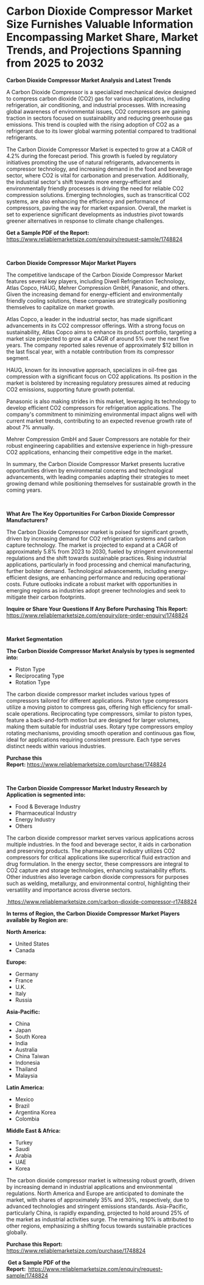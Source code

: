 <p><h1>Carbon Dioxide Compressor Market Size Furnishes Valuable Information Encompassing Market Share, Market Trends, and Projections Spanning from 2025 to 2032</h1></p><p><strong>Carbon Dioxide Compressor Market Analysis and Latest Trends</strong></p>
<p><p>A Carbon Dioxide Compressor is a specialized mechanical device designed to compress carbon dioxide (CO2) gas for various applications, including refrigeration, air conditioning, and industrial processes. With increasing global awareness of environmental issues, CO2 compressors are gaining traction in sectors focused on sustainability and reducing greenhouse gas emissions. This trend is coupled with the rising adoption of CO2 as a refrigerant due to its lower global warming potential compared to traditional refrigerants.</p><p>The Carbon Dioxide Compressor Market is expected to grow at a CAGR of 4.2% during the forecast period. This growth is fueled by regulatory initiatives promoting the use of natural refrigerants, advancements in compressor technology, and increasing demand in the food and beverage sector, where CO2 is vital for carbonation and preservation. Additionally, the industrial sector's shift towards more energy-efficient and environmentally friendly processes is driving the need for reliable CO2 compression solutions. Emerging technologies, such as transcritical CO2 systems, are also enhancing the efficiency and performance of compressors, paving the way for market expansion. Overall, the market is set to experience significant developments as industries pivot towards greener alternatives in response to climate change challenges.</p></p>
<p><strong>Get a Sample PDF of the Report:&nbsp;</strong> <a href="https://www.reliablemarketsize.com/enquiry/request-sample/1748824?utm_campaign=3267&utm_medium=2&utm_source=Github&utm_content=ia&utm_term=18042025&utm_id=carbon-dioxide-compressor">https://www.reliablemarketsize.com/enquiry/request-sample/1748824</a></p>
<p>&nbsp;</p>
<p><strong>Carbon Dioxide Compressor Major Market Players</strong></p>
<p><p>The competitive landscape of the Carbon Dioxide Compressor Market features several key players, including Diwell Refrigeration Technology, Atlas Copco, HAUG, Mehrer Compression GmbH, Panasonic, and others. Given the increasing demand for energy-efficient and environmentally friendly cooling solutions, these companies are strategically positioning themselves to capitalize on market growth.</p><p>Atlas Copco, a leader in the industrial sector, has made significant advancements in its CO2 compressor offerings. With a strong focus on sustainability, Atlas Copco aims to enhance its product portfolio, targeting a market size projected to grow at a CAGR of around 5% over the next five years. The company reported sales revenue of approximately $12 billion in the last fiscal year, with a notable contribution from its compressor segment.</p><p>HAUG, known for its innovative approach, specializes in oil-free gas compression with a significant focus on CO2 applications. Its position in the market is bolstered by increasing regulatory pressures aimed at reducing CO2 emissions, supporting future growth potential.</p><p>Panasonic is also making strides in this market, leveraging its technology to develop efficient CO2 compressors for refrigeration applications. The company's commitment to minimizing environmental impact aligns well with current market trends, contributing to an expected revenue growth rate of about 7% annually.</p><p>Mehrer Compression GmbH and Sauer Compressors are notable for their robust engineering capabilities and extensive experience in high-pressure CO2 applications, enhancing their competitive edge in the market.</p><p>In summary, the Carbon Dioxide Compressor Market presents lucrative opportunities driven by environmental concerns and technological advancements, with leading companies adapting their strategies to meet growing demand while positioning themselves for sustainable growth in the coming years.</p></p>
<p>&nbsp;</p>
<p><strong>What Are The Key Opportunities For Carbon Dioxide Compressor Manufacturers?</strong></p>
<p><p>The Carbon Dioxide Compressor market is poised for significant growth, driven by increasing demand for CO2 refrigeration systems and carbon capture technology. The market is projected to expand at a CAGR of approximately 5.8% from 2023 to 2030, fueled by stringent environmental regulations and the shift towards sustainable practices. Rising industrial applications, particularly in food processing and chemical manufacturing, further bolster demand. Technological advancements, including energy-efficient designs, are enhancing performance and reducing operational costs. Future outlooks indicate a robust market with opportunities in emerging regions as industries adopt greener technologies and seek to mitigate their carbon footprints.</p></p>
<p><strong>Inquire or Share Your Questions If Any Before Purchasing This Report:</strong> <a href="https://www.reliablemarketsize.com/enquiry/pre-order-enquiry/1748824?utm_campaign=3267&utm_medium=2&utm_source=Github&utm_content=ia&utm_term=18042025&utm_id=carbon-dioxide-compressor">https://www.reliablemarketsize.com/enquiry/pre-order-enquiry/1748824</a></p>
<p>&nbsp;</p>
<p><strong>Market Segmentation</strong></p>
<p><strong>The Carbon Dioxide Compressor Market Analysis by types is segmented into:</strong></p>
<p><ul><li>Piston Type</li><li>Reciprocating Type</li><li>Rotation Type</li></ul></p>
<p><p>The carbon dioxide compressor market includes various types of compressors tailored for different applications. Piston type compressors utilize a moving piston to compress gas, offering high efficiency for small-scale operations. Reciprocating type compressors, similar to piston types, feature a back-and-forth motion but are designed for larger volumes, making them suitable for industrial uses. Rotary type compressors employ rotating mechanisms, providing smooth operation and continuous gas flow, ideal for applications requiring consistent pressure. Each type serves distinct needs within various industries.</p></p>
<p><strong>Purchase this Report:&nbsp;</strong><a href="https://www.reliablemarketsize.com/purchase/1748824?utm_campaign=3267&utm_medium=2&utm_source=Github&utm_content=ia&utm_term=18042025&utm_id=carbon-dioxide-compressor">https://www.reliablemarketsize.com/purchase/1748824</a></p>
<p>&nbsp;</p>
<p><strong>The Carbon Dioxide Compressor Market Industry Research by Application is segmented into:</strong></p>
<p><ul><li>Food & Beverage Industry</li><li>Pharmaceutical Industry</li><li>Energy Industry</li><li>Others</li></ul></p>
<p><p>The carbon dioxide compressor market serves various applications across multiple industries. In the food and beverage sector, it aids in carbonation and preserving products. The pharmaceutical industry utilizes CO2 compressors for critical applications like supercritical fluid extraction and drug formulation. In the energy sector, these compressors are integral to CO2 capture and storage technologies, enhancing sustainability efforts. Other industries also leverage carbon dioxide compressors for purposes such as welding, metallurgy, and environmental control, highlighting their versatility and importance across diverse sectors.</p></p>
<p><a href="https://www.reliablemarketsize.com/carbon-dioxide-compressor-r1748824?utm_campaign=3267&utm_medium=2&utm_source=Github&utm_content=ia&utm_term=18042025&utm_id=carbon-dioxide-compressor">&nbsp;https://www.reliablemarketsize.com/carbon-dioxide-compressor-r1748824</a></p>
<p><strong>In terms of Region, the Carbon Dioxide Compressor Market Players available by Region are:</strong></p>
<p>
    <p> <strong> North America: </strong>
        <ul>
            <li>United States</li>
            <li>Canada</li>
        </ul>
        </p> 
    <p> <strong> Europe: </strong>
        <ul>
            <li>Germany</li>
            <li>France</li>
            <li>U.K.</li>
            <li>Italy</li>
            <li>Russia</li>
        </ul>
        </p> 
    <p> <strong> Asia-Pacific: </strong>
        <ul>
            <li>China</li>
            <li>Japan</li>
            <li>South Korea</li>
            <li>India</li>
            <li>Australia</li>
            <li>China Taiwan</li>
            <li>Indonesia</li>
            <li>Thailand</li>
            <li>Malaysia</li>
        </ul>
        </p> 
    <p> <strong> Latin America: </strong>
        <ul>
            <li>Mexico</li>
            <li>Brazil</li>
            <li>Argentina Korea</li>
            <li>Colombia</li>
        </ul>
        </p> 
    <p> <strong> Middle East & Africa: </strong>
        <ul>
            <li>Turkey</li>
            <li>Saudi</li>
            <li>Arabia</li>
            <li>UAE</li>
            <li>Korea</li>
        </ul>
    </p>
    </p>
<p><p>The carbon dioxide compressor market is witnessing robust growth, driven by increasing demand in industrial applications and environmental regulations. North America and Europe are anticipated to dominate the market, with shares of approximately 35% and 30%, respectively, due to advanced technologies and stringent emissions standards. Asia-Pacific, particularly China, is rapidly expanding, projected to hold around 25% of the market as industrial activities surge. The remaining 10% is attributed to other regions, emphasizing a shifting focus towards sustainable practices globally.</p></p>
<p><strong>Purchase this Report: </strong><a href="https://www.reliablemarketsize.com/purchase/1748824?utm_campaign=3267&utm_medium=2&utm_source=Github&utm_content=ia&utm_term=18042025&utm_id=carbon-dioxide-compressor">https://www.reliablemarketsize.com/purchase/1748824</a></p>
<p>&nbsp;<strong>Get a Sample PDF of the Report:&nbsp;&nbsp;</strong><a href="https://www.reliablemarketsize.com/enquiry/request-sample/1748824?utm_campaign=3267&utm_medium=2&utm_source=Github&utm_content=ia&utm_term=18042025&utm_id=carbon-dioxide-compressor">https://www.reliablemarketsize.com/enquiry/request-sample/1748824</a></p>
<p><strong></strong></p>
<p><p></p><p></p><p></p></p>